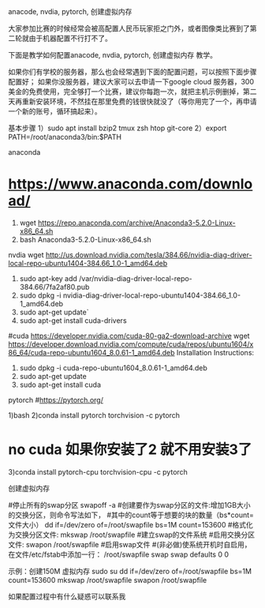 anacode, nvdia, pytorch, 创建虚拟内存 

大家参加比赛的时候经常会被高配置人民币玩家拒之门外，或者图像类比赛到了第二轮就由于机器配置不行打不了。

下面是教学如何配置anacode, nvdia, pytorch, 创建虚拟内存 教学。

如果你们有学校的服务器，那么也会经常遇到下面的配置问题，可以按照下面步骤配置好；
如果你没服务器，建议大家可以去申请一下google cloud 服务器，300美金的免费使用，完全够打一个比赛，建议你每跑一次，就把主机示例删掉，第二天再重新安装环境，不然挂在那里免费的钱很快就没了（等你用完了一个，再申请一个新的账号，循环搞起来）。


基本步骤
1）sudo apt install bzip2 tmux zsh htop git-core 
2）export PATH=/root/anaconda3/bin:$PATH

anaconda
# https://www.anaconda.com/download/
1) wget https://repo.anaconda.com/archive/Anaconda3-5.2.0-Linux-x86_64.sh
2) bash Anaconda3-5.2.0-Linux-x86_64.sh

nvdia
wget http://us.download.nvidia.com/tesla/384.66/nvidia-diag-driver-local-repo-ubuntu1404-384.66_1.0-1_amd64.deb
1) sudo apt-key add /var/nvidia-diag-driver-local-repo-384.66/7fa2af80.pub
2) sudo dpkg -i nvidia-diag-driver-local-repo-ubuntu1404-384.66_1.0-1_amd64.deb
3) sudo apt-get update`
4) sudo apt-get install cuda-drivers

#cuda https://developer.nvidia.com/cuda-80-ga2-download-archive
wget https://developer.download.nvidia.com/compute/cuda/repos/ubuntu1604/x86_64/cuda-repo-ubuntu1604_8.0.61-1_amd64.deb
Installation Instructions:
1) sudo dpkg -i cuda-repo-ubuntu1604_8.0.61-1_amd64.deb
2) sudo apt-get update
3) sudo apt-get install cuda

pytorch
#https://pytorch.org/

1)bash
2)conda install pytorch torchvision -c pytorch
# no cuda 如果你安装了2 就不用安装3了
3)conda install pytorch-cpu torchvision-cpu -c pytorch 


创建虚拟内存

#停止所有的swap分区
swapoff -a 
#创建要作为swap分区的文件:增加1GB大小的交换分区，则命令写法如下，
#其中的count等于想要的块的数量（bs*count=文件大小）
dd if=/dev/zero of=/root/swapfile bs=1M count=153600
#格式化为交换分区文件:
mkswap /root/swapfile #建立swap的文件系统
#启用交换分区文件:
swapon /root/swapfile #启用swap文件
#(非必做)使系统开机时自启用，在文件/etc/fstab中添加一行：
/root/swapfile swap swap defaults 0 0

示例：创建150M 虚拟内存
sudo su
dd if=/dev/zero of=/root/swapfile bs=1M count=153600
mkswap /root/swapfile 
swapon /root/swapfile


如果配置过程中有什么疑惑可以联系我

